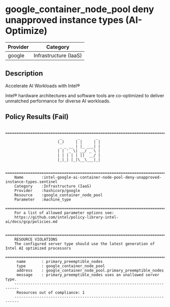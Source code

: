 # google_container_node_pool deny unapproved instance types (AI-Optimize)

| Provider            | Category                 |
|---------------------|--------------------------|
| google              | Infrastructure (IaaS)    |

## Description

Accelerate AI Workloads with Intel®

Intel® hardware architectures and software tools are co-optimized to deliver unmatched performance for diverse AI workloads. 

## Policy Results (Fail)

        ========================================================================
                            _       _       _
                           (_)     | |     | |
                            _ _ __ | |_ ___| |
                           | | '_ \| __/ _ \ |
                           | | | | | ||  __/ |
                           |_|_| |_|\__\___|_|

        ========================================================================
        Name        :intel-google-ai-container-node-pool-deny-unapproved-instance-types.sentinel
        Category    :Infrastructure (IaaS)
        Provider    :hashicorp/google
        Resource    :google_container_node_pool
        Parameter   :machine_type
        ========================================================================
        For a list of allowed parameter options see:
        https://github.com/intel/policy-library-intel-ai/docs/gcp/policies.md

        ========================================================================
        RESOURCE VIOLATIONS
        The configured server type should use the latest generation of Intel AI optimized processors
        ========================================================================
         name       : primary_preemptible_nodes
         type       : google_container_node_pool
         address    : google_container_node_pool.primary_preemptible_nodes
         message    : primary_preemptible_nodes uses an unallowed server type.
        ------------------------------------------------------------------------
         Resources out of compliance: 1
        ------------------------------------------------------------------------